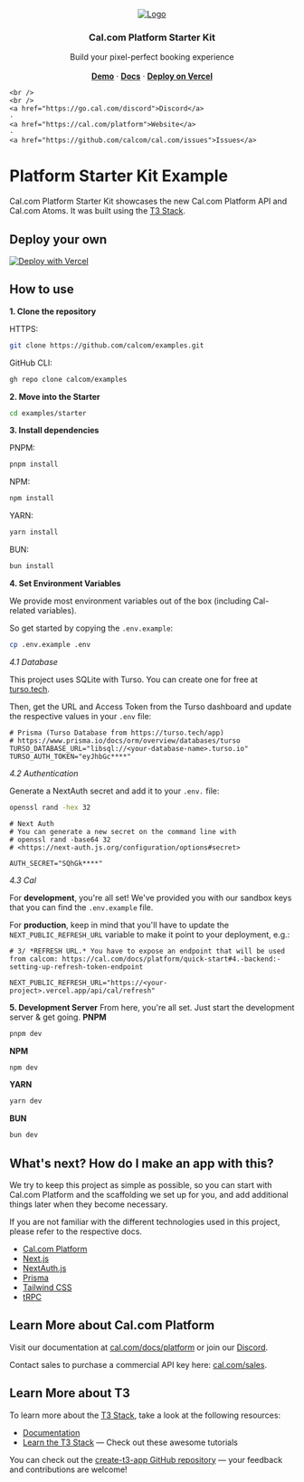 <!-- PROJECT LOGO -->
<p align="center">
  <a href="https://github.com/calcom/cal.com">
   <img src="https://user-images.githubusercontent.com/8019099/210054112-5955e812-a76e-4160-9ddd-58f2c72f1cce.png" alt="Logo">
  </a>

  <h3 align="center">Cal.com Platform Starter Kit</h3>

  <p align="center">
    Build your pixel-perfect booking experience
    <br />
    <br />
    <a href="https://experts.cal.dev"><strong>Demo</strong></a>
    ·
    <a href="https://cal.com/docs/platform"><strong>Docs</strong></a>
    ·
    <a href="https://vercel.com/new/clone?repository-url=https%3A%2F%2Fgithub.com%2Fcalcom%2Fexamples%2Fblob%2Fmain%2Fstarter&env=TURSO_DATABASE_URL,TURSO_AUTH_TOKEN,AUTH_SECRET,AUTH_TRUST_HOST,NEXT_PUBLIC_CAL_OAUTH_CLIENT_ID,NEXT_PUBLIC_CAL_API_URL,NEXT_PUBLIC_REFRESH_URL,CAL_SECRET&envDescription=API%20Keys%20for%20the%20database%20(turso)%2C%20authentication%20(nextauth)%20and%20Cal.%20*Note*%3A%20You%20can%20copy%20%26%20paste%20the%20cal-specific%20env%20vars%20from%20our%20demo%20under%20the%20provided%20link&envLink=https%3A%2F%2Fgithub.com%2Fcalcom%2Fexamples%2Fblob%2Fmain%2Fstarter%2F.env.example%23L24-L35&project-name=cal-platform-starter&repository-name=cal-platform-starter&demo-title=Cal%20Platform%20Starter&demo-description=A%20marketplace%20to%20book%20experts.%20Scheduling%20is%20handled%20by%20%40calcom%2Fatoms.&demo-url=https%3A%2F%2Fstarter-4m7evv7ji-cal-staging.vercel.app%2F&demo-image=https%3A%2F%2Fcal.com%2Ffavicon.ico"><strong>Deploy on Vercel</strong></a>
    
    
    <br />
    <br />
    <a href="https://go.cal.com/discord">Discord</a>
    ·
    <a href="https://cal.com/platform">Website</a>
    ·
    <a href="https://github.com/calcom/cal.com/issues">Issues</a>
  </p>
</p>

# Platform Starter Kit Example

Cal.com Platform Starter Kit showcases the new Cal.com Platform API and Cal.com Atoms. It was built using the [T3 Stack](https://create.t3.gg/).

## Deploy your own

[![Deploy with Vercel](https://vercel.com/button)](https://vercel.com/new/clone?repository-url=https%3A%2F%2Fgithub.com%2Fcalcom%2Fexamples%2Fblob%2Fmain%2Fstarter&env=TURSO_DATABASE_URL,TURSO_AUTH_TOKEN,AUTH_SECRET,AUTH_TRUST_HOST,NEXT_PUBLIC_CAL_OAUTH_CLIENT_ID,NEXT_PUBLIC_CAL_API_URL,NEXT_PUBLIC_REFRESH_URL,CAL_SECRET&envDescription=API%20Keys%20for%20the%20database%20(turso)%2C%20authentication%20(nextauth)%20and%20Cal.%20*Note*%3A%20You%20can%20copy%20%26%20paste%20the%20cal-specific%20env%20vars%20from%20our%20demo%20under%20the%20provided%20link&envLink=https%3A%2F%2Fgithub.com%2Fcalcom%2Fexamples%2Fblob%2Fmain%2Fstarter%2F.env.example%23L24-L35&project-name=cal-platform-starter&repository-name=cal-platform-starter&demo-title=Cal%20Platform%20Starter&demo-description=A%20marketplace%20to%20book%20experts.%20Scheduling%20is%20handled%20by%20%40calcom%2Fatoms.&demo-url=https%3A%2F%2Fstarter-4m7evv7ji-cal-staging.vercel.app%2F&demo-image=https%3A%2F%2Fcal.com%2Ffavicon.ico)

## How to use

**1. Clone the repository**

HTTPS:

 ```bash
 git clone https://github.com/calcom/examples.git
 ```

 GitHub CLI:

 ```bash
 gh repo clone calcom/examples
 ```

**2. Move into the Starter**

```bash
cd examples/starter
```

**3. Install dependencies**

PNPM:

```bash
pnpm install
```

NPM:

```bash
npm install
```

YARN:

```bash
yarn install
```

BUN:

```bash
bun install
```

**4. Set Environment Variables**

   We provide most environment variables out of the box (including  Cal-related variables).

   So get started by copying the `.env.example`:

   ```bash
   cp .env.example .env
   ```

   *4.1 Database*

   This project uses SQLite with Turso. You can create one for free at [turso.tech](https://turso.tech/).

   Then, get the URL and Access Token from the Turso dashboard and update the respective values in your `.env` file:

   ```.env
   # Prisma (Turso Database from https://turso.tech/app)
   # https://www.prisma.io/docs/orm/overview/databases/turso
   TURSO_DATABASE_URL="libsql://<your-database-name>.turso.io"
   TURSO_AUTH_TOKEN="eyJhbGc****"
   ```

   *4.2 Authentication*

   Generate a NextAuth secret and add it to your `.env.` file:

   ```bash
   openssl rand -hex 32
   ```

   ```.env
   # Next Auth
   # You can generate a new secret on the command line with
   # openssl rand -base64 32
   # <https://next-auth.js.org/configuration/options#secret>
   
   AUTH_SECRET="SQhGk****"
   ```

   *4.3 Cal*

   For **development**, you're all set! We've provided you with our sandbox keys that you can find the `.env.example` file.

   For **production**, keep in mind that you'll have to update the `NEXT_PUBLIC_REFRESH_URL` variable to make it point to your deployment, e.g.:

   ```.env
   # 3/ *REFRESH URL.* You have to expose an endpoint that will be used from calcom: https://cal.com/docs/platform/quick-start#4.-backend:-setting-up-refresh-token-endpoint

   NEXT_PUBLIC_REFRESH_URL="https://<your-project>.vercel.app/api/cal/refresh"
   ```

**5. Development Server**
   From here, you're all set. Just start the development server & get going.
   **PNPM**

```bash
pnpm dev
```

**NPM**

```bash
npm dev
```

**YARN**

```bash
yarn dev
```

**BUN**

```bash
bun dev
```

## What's next? How do I make an app with this?

We try to keep this project as simple as possible, so you can start with Cal.com Platform and the scaffolding we set up for you, and add additional things later when they become necessary.

If you are not familiar with the different technologies used in this project, please refer to the respective docs.

- [Cal.com Platform](https://cal.com/platform)
- [Next.js](https://nextjs.org)
- [NextAuth.js](https://next-auth.js.org)
- [Prisma](https://prisma.io)
- [Tailwind CSS](https://tailwindcss.com)
- [tRPC](https://trpc.io)

## Learn More about Cal.com Platform

Visit our documentation at [cal.com/docs/platform](https://cal.com/docs/platform) or join our [Discord](https://go.cal.com/discord).

Contact sales to purchase a commercial API key here: [cal.com/sales](https://cal.com/sales).

## Learn More about T3

To learn more about the [T3 Stack](https://create.t3.gg/), take a look at the following resources:

- [Documentation](https://create.t3.gg/)
- [Learn the T3 Stack](https://create.t3.gg/en/faq#what-learning-resources-are-currently-available) — Check out these awesome tutorials

You can check out the [create-t3-app GitHub repository](https://github.com/t3-oss/create-t3-app) — your feedback and contributions are welcome!
